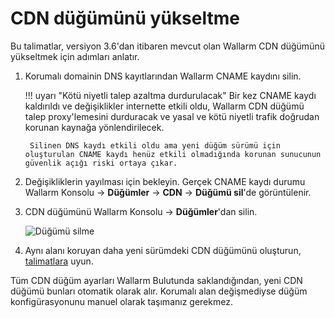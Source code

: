 # CDN düğümünü yükseltme

Bu talimatlar, versiyon 3.6'dan itibaren mevcut olan Wallarm CDN düğümünü yükseltmek için adımları anlatır.

1. Korumalı domainin DNS kayıtlarından Wallarm CNAME kaydını silin.

    !!! uyarı "Kötü niyetli talep azaltma durdurulacak"
        Bir kez CNAME kaydı kaldırıldı ve değişiklikler internette etkili oldu, Wallarm CDN düğümü talep proxy'lemesini durduracak ve yasal ve kötü niyetli trafik doğrudan korunan kaynağa yönlendirilecek.

        Silinen DNS kaydı etkili oldu ama yeni düğüm sürümü için oluşturulan CNAME kaydı henüz etkili olmadığında korunan sunucunun güvenlik açığı riski ortaya çıkar.
1. Değişikliklerin yayılması için bekleyin. Gerçek CNAME kaydı durumu Wallarm Konsolu → **Düğümler** → **CDN** → **Düğümü sil**'de görüntülenir.
1. CDN düğümünü Wallarm Konsolu → **Düğümler**'dan silin.

    ![Düğümü silme](../images/user-guides/nodes/delete-cdn-node.png)
1. Aynı alanı koruyan daha yeni sürümdeki CDN düğümünü oluşturun, [talimatlara](../installation/cdn-node.md) uyun.

Tüm CDN düğüm ayarları Wallarm Bulutunda saklandığından, yeni CDN düğümü bunları otomatik olarak alır. Korumalı alan değişmediyse düğüm konfigürasyonunu manuel olarak taşımanız gerekmez.